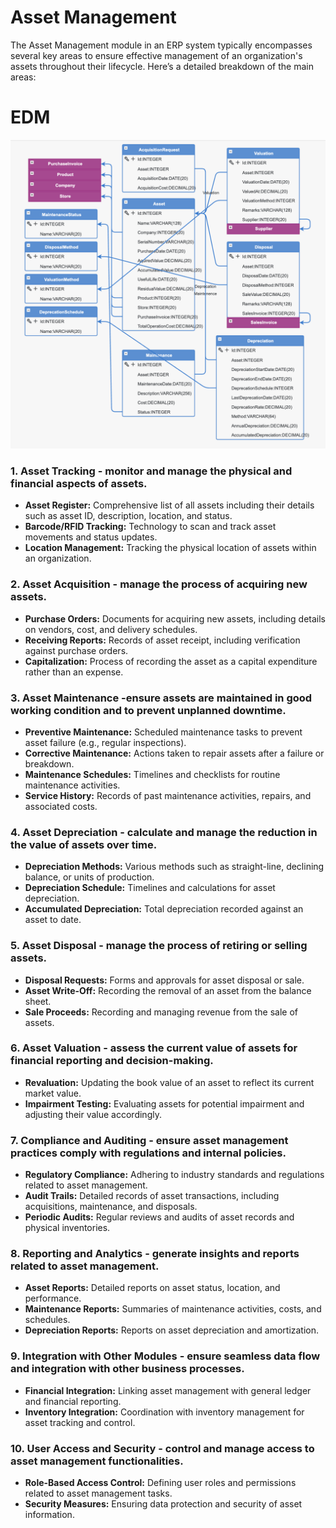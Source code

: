 # Asset Management

The Asset Management module in an ERP system typically encompasses several key areas to ensure effective management of an organization's assets throughout their lifecycle. Here’s a detailed breakdown of the main areas:

# EDM
![model](images/assets-model.png)

### 1. Asset Tracking - monitor and manage the physical and financial aspects of assets.  
- **Asset Register:** Comprehensive list of all assets including their details such as asset ID, description, location, and status.
- **Barcode/RFID Tracking:** Technology to scan and track asset movements and status updates.
- **Location Management:** Tracking the physical location of assets within an organization.

### 2. Asset Acquisition - manage the process of acquiring new assets.  
- **Purchase Orders:** Documents for acquiring new assets, including details on vendors, cost, and delivery schedules.
- **Receiving Reports:** Records of asset receipt, including verification against purchase orders.
- **Capitalization:** Process of recording the asset as a capital expenditure rather than an expense.

### 3. Asset Maintenance -ensure assets are maintained in good working condition and to prevent unplanned downtime.  
- **Preventive Maintenance:** Scheduled maintenance tasks to prevent asset failure (e.g., regular inspections).
- **Corrective Maintenance:** Actions taken to repair assets after a failure or breakdown.
- **Maintenance Schedules:** Timelines and checklists for routine maintenance activities.
- **Service History:** Records of past maintenance activities, repairs, and associated costs.

### 4. Asset Depreciation - calculate and manage the reduction in the value of assets over time.  
- **Depreciation Methods:** Various methods such as straight-line, declining balance, or units of production.
- **Depreciation Schedule:** Timelines and calculations for asset depreciation.
- **Accumulated Depreciation:** Total depreciation recorded against an asset to date.

### 5. Asset Disposal - manage the process of retiring or selling assets.  
- **Disposal Requests:** Forms and approvals for asset disposal or sale.
- **Asset Write-Off:** Recording the removal of an asset from the balance sheet.
- **Sale Proceeds:** Recording and managing revenue from the sale of assets.

### 6. Asset Valuation - assess the current value of assets for financial reporting and decision-making.  
- **Revaluation:** Updating the book value of an asset to reflect its current market value.
- **Impairment Testing:** Evaluating assets for potential impairment and adjusting their value accordingly.

### 7. Compliance and Auditing - ensure asset management practices comply with regulations and internal policies.  
- **Regulatory Compliance:** Adhering to industry standards and regulations related to asset management.
- **Audit Trails:** Detailed records of asset transactions, including acquisitions, maintenance, and disposals.
- **Periodic Audits:** Regular reviews and audits of asset records and physical inventories.

### 8. Reporting and Analytics - generate insights and reports related to asset management.  
- **Asset Reports:** Detailed reports on asset status, location, and performance.
- **Maintenance Reports:** Summaries of maintenance activities, costs, and schedules.
- **Depreciation Reports:** Reports on asset depreciation and amortization.

### 9. Integration with Other Modules - ensure seamless data flow and integration with other business processes.  
- **Financial Integration:** Linking asset management with general ledger and financial reporting.
- **Inventory Integration:** Coordination with inventory management for asset tracking and control.

### 10. User Access and Security - control and manage access to asset management functionalities.  
- **Role-Based Access Control:** Defining user roles and permissions related to asset management tasks.
- **Security Measures:** Ensuring data protection and security of asset information.

